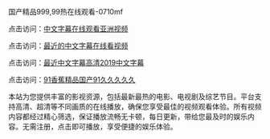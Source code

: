 国产精品999,99热在线观看-0710mf

点击访问：<a href="https://heiliaoow5kzm.pages.dev">中文字幕在线观看亚洲视频</a>

点击访问：<a href="https://heiliao2dmwwy.pages.dev">最近的中文字幕在线看视频</a>

点击访问：<a href="https://heiliaoll4qsx.pages.dev">最近中文字幕高清2019中文字幕</a>

点击访问：<a href="https://heiliaowzu4ur.pages.dev">91香蕉精品国产91久久久久久</a>

本站为您提供丰富的影视资源，包括最新最热的电影、电视剧及综艺节目。平台支持高清、超清等不同画质的在线播放，确保您享受最佳的视频观看体验。所有视频内容都经过精心筛选，保证播放流畅无卡顿，每日更新，带给您最及时的娱乐内容。无需注册，点击即可播放，享受便捷的娱乐体验。

<span style="display:none;">[Canonical link](https://github.com/td20250710/td02 ）</span>

